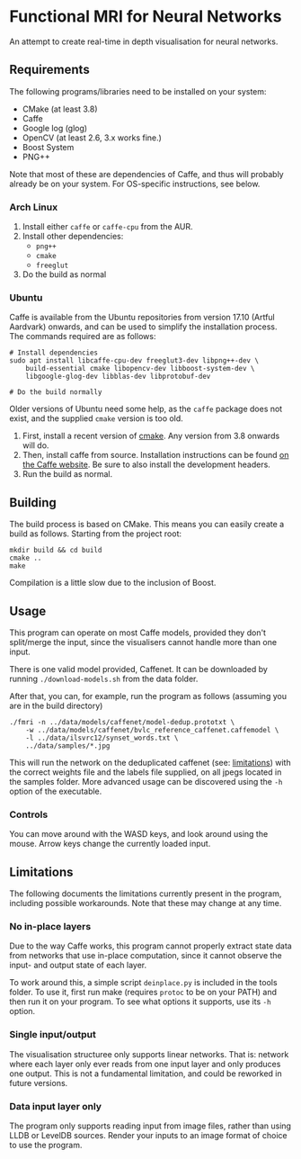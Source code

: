 # Functional MRI for Neural Networks

An attempt to create real-time in depth visualisation for neural
networks.

## Requirements

The following programs/libraries need to be installed on your system:

- CMake (at least 3.8)
- Caffe
- Google log (glog)
- OpenCV (at least 2.6, 3.x works fine.)
- Boost System
- PNG++

Note that most of these are dependencies of Caffe, and thus will
probably already be on your system. For OS-specific instructions, see
below.

### Arch Linux

1. Install either `caffe` or `caffe-cpu` from the AUR.
2. Install other dependencies:
    - `png++`
    - `cmake`
    - `freeglut`
3. Do the build as normal

### Ubuntu

Caffe is available from the Ubuntu repositories from version 17.10
(Artful Aardvark) onwards, and can be used to simplify the installation
process. The commands required are as follows:

    # Install dependencies
    sudo apt install libcaffe-cpu-dev freeglut3-dev libpng++-dev \
        build-essential cmake libopencv-dev libboost-system-dev \
        libgoogle-glog-dev libblas-dev libprotobuf-dev

    # Do the build normally

Older versions of Ubuntu need some help, as the `caffe` package does not
exist, and the supplied `cmake` version is too old.

1. First, install a recent version of [cmake](https://cmake.org/). Any
   version from 3.8 onwards will do.
2. Then, install caffe from source. Installation instructions can be
   found [on the Caffe
   website](http://caffe.berkeleyvision.org/install_apt.html). Be sure
   to also install the development headers.
3. Run the build as normal.

## Building

The build process is based on CMake. This means you can easily create a
build as follows. Starting from the project root:

    mkdir build && cd build
    cmake ..
    make

Compilation is a little slow due to the inclusion of Boost.

## Usage

This program can operate on most Caffe models, provided they don't
split/merge the input, since the visualisers cannot handle more than
one input.

There is one valid model provided, Caffenet. It can be downloaded by
running `./download-models.sh` from the data folder.

After that, you can, for example, run the program as follows
(assuming you are in the build directory)

    ./fmri -n ../data/models/caffenet/model-dedup.prototxt \
        -w ../data/models/caffenet/bvlc_reference_caffenet.caffemodel \
        -l ../data/ilsvrc12/synset_words.txt \
        ../data/samples/*.jpg

This will run the network on the deduplicated caffenet (see: [limitations](#lmitations))
with the correct weights file and the labels file supplied, on all jpegs
located in the samples folder. More advanced usage can be discovered using
the `-h` option of the executable.

### Controls

You can move around with the WASD keys, and look around using the mouse.
Arrow keys change the currently loaded input.

## Limitations

The following documents the limitations currently present in the program,
including possible workarounds. Note that these may change at any time.

### No in-place layers

Due to the way Caffe works, this program cannot properly extract state
data from networks that use in-place computation, since it cannot observe
the input- and output state of each layer.

To work around this, a simple script `deinplace.py` is included in the tools
folder. To use it, first run make (requires `protoc` to be on your PATH) and
then run it on your program. To see what options it supports, use its `-h`
option.

### Single input/output

The visualisation structuree only supports linear networks. That is: network
where each layer only ever reads from one input layer and only produces one
output. This is not a fundamental limitation, and could be reworked in future
versions.

### Data input layer only

The program only supports reading input from image files, rather than using
LLDB or LevelDB sources. Render your inputs to an image format of choice to
use the program.
